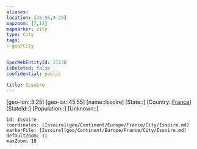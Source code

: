```yaml
---
aliases: 
location: [45.55,3.25]
mapzoom: [7,12] 
mapmarker: city 
type: City
tags:
- geo/City


SpocWebEntityId: 31138
isDeleted: false
confidential: public

title: Issoire
---
```

[geo-lon::3.25]
[geo-lat::45.55]
[name::Issoire]
[State::]
[Country::[France](geo/Continent/Europe/France.md)]
[StateId::]
[Population::]
[Unknown::]


```leaflet
id: Issoire
coordinates: [Issoire](geo/Continent/Europe/France/City/Issoire.md)
markerFile: [Issoire](geo/Continent/Europe/France/City/Issoire.md)
defaultZoom: 11 
maxZoom: 18
```



